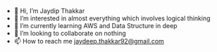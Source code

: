 - 👋 Hi, I’m Jaydip Thakkar
- 👀 I’m interested in almost everything which involves logical thinking
- 🌱 I’m currently learning AWS and Data Structure in deep
- 💞️ I’m looking to collaborate on nothing
- 📫 How to reach me jaydeep.thakkar92@gmail.com

<!---
jaydeept/jaydeept is a ✨ special ✨ repository because its `README.md` (this file) appears on your GitHub profile.
You can click the Preview link to take a look at your changes.
--->

